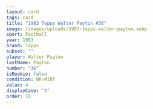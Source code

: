 ```yaml
---
layout: card
tags: card
title: "1983 Topps Walter Payton #36"
image: /images/uploads/1983-topps-walter-payton.webp
sport: Football
year: 1983
brand: Topps
subset: ""
player: Walter Payton
lastName: Payton
number: "36"
isRookie: false
condition: NR-MINT
value: 4
displayCase: "3"
order: 10
---
```

